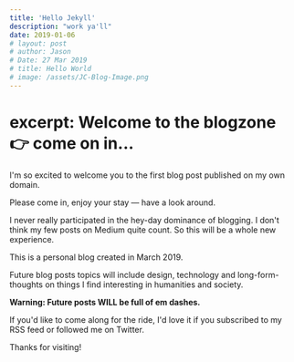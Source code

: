 ```yaml
---
title: 'Hello Jekyll'
description: "work ya'll"
date: 2019-01-06
# layout: post
# author: Jason
# Date: 27 Mar 2019
# title: Hello World
# image: /assets/JC-Blog-Image.png
---
```


# excerpt: Welcome to the blogzone 👉 come on in...

I'm so excited to welcome you to the first blog post published on my own domain.

Please come in, enjoy your stay — have a look around.

I never really participated in the hey-day dominance of blogging. I don't think my few posts on Medium quite count. So this will be a whole new experience.

This is a personal blog created in March 2019.

Future blog posts topics will include design, technology and long-form-thoughts on things I find interesting in humanities and society.

**Warning: Future posts WILL be full of em dashes.**

If you'd like to come along for the ride, I'd love it if you subscribed to my RSS feed or followed me on Twitter.

Thanks for visiting!
